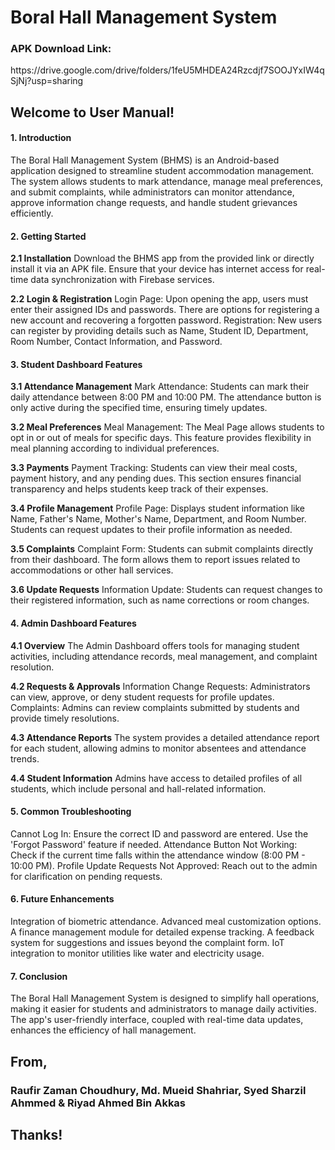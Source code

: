 <h1>Boral Hall Management System</h1> 


<h3>APK Download Link:</h3>
https://drive.google.com/drive/folders/1feU5MHDEA24Rzcdjf7SOOJYxIW4qSjNj?usp=sharing

<h2>Welcome to User Manual!</h2>

<h4>1. Introduction</h4>
The Boral Hall Management System (BHMS) is an Android-based application designed to streamline student accommodation management. The system allows students to mark attendance, manage meal preferences, and submit complaints, while administrators can monitor attendance, approve information change requests, and handle student grievances efficiently.


<h4>2. Getting Started</h4>

**2.1 Installation**
Download the BHMS app from the provided link or directly install it via an APK file.
Ensure that your device has internet access for real-time data synchronization with Firebase services.

**2.2 Login & Registration**
Login Page: Upon opening the app, users must enter their assigned IDs and passwords. There are options for registering a new account and recovering a forgotten password.
Registration: New users can register by providing details such as Name, Student ID, Department, Room Number, Contact Information, and Password.

<h4>3. Student Dashboard Features</h4>

**3.1 Attendance Management**
Mark Attendance: Students can mark their daily attendance between 8:00 PM and 10:00 PM.
The attendance button is only active during the specified time, ensuring timely updates.

**3.2 Meal Preferences**
Meal Management: The Meal Page allows students to opt in or out of meals for specific days.
This feature provides flexibility in meal planning according to individual preferences.

**3.3 Payments**
Payment Tracking: Students can view their meal costs, payment history, and any pending dues.
This section ensures financial transparency and helps students keep track of their expenses.

**3.4 Profile Management**
Profile Page: Displays student information like Name, Father's Name, Mother's Name, Department, and Room Number.
Students can request updates to their profile information as needed.

**3.5 Complaints**
Complaint Form: Students can submit complaints directly from their dashboard. The form allows them to report issues related to accommodations or other hall services.

**3.6 Update Requests**
Information Update: Students can request changes to their registered information, such as name corrections or room changes.


<h4>4. Admin Dashboard Features</h4>

**4.1 Overview**
The Admin Dashboard offers tools for managing student activities, including attendance records, meal management, and complaint resolution.

**4.2 Requests & Approvals**
Information Change Requests: Administrators can view, approve, or deny student requests for profile updates.
Complaints: Admins can review complaints submitted by students and provide timely resolutions.

**4.3 Attendance Reports**
The system provides a detailed attendance report for each student, allowing admins to monitor absentees and attendance trends.

**4.4 Student Information**
Admins have access to detailed profiles of all students, which include personal and hall-related information.


<h4>5. Common Troubleshooting</h4>

Cannot Log In: Ensure the correct ID and password are entered. Use the 'Forgot Password' feature if needed.
Attendance Button Not Working: Check if the current time falls within the attendance window (8:00 PM - 10:00 PM).
Profile Update Requests Not Approved: Reach out to the admin for clarification on pending requests.


<h4>6. Future Enhancements</h4>
Integration of biometric attendance.
Advanced meal customization options.
A finance management module for detailed expense tracking.
A feedback system for suggestions and issues beyond the complaint form.
IoT integration to monitor utilities like water and electricity usage.


<h4>7. Conclusion</h4>
The Boral Hall Management System is designed to simplify hall operations, making it easier for students and administrators to manage daily activities. The app's user-friendly interface, coupled with real-time data updates, enhances the efficiency of hall management.


<h2>From,</h2>
<h3>
Raufir Zaman Choudhury,
Md. Mueid Shahriar,
Syed Sharzil Ahmmed &
Riyad Ahmed Bin Akkas
</h3>

<h2>Thanks!</h2>                                                              

                                   


